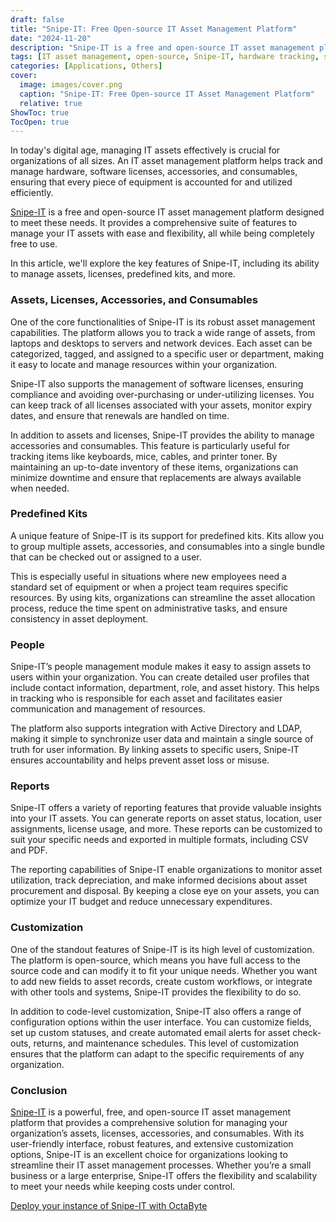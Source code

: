 ```yaml
---
draft: false
title: "Snipe-IT: Free Open-source IT Asset Management Platform"
date: "2024-11-20"
description: "Snipe-IT is a free and open-source IT asset management platform designed to track and manage hardware, software licenses, accessories, and consumables efficiently. It offers features like asset tracking, predefined kits, user assignments, detailed reports, and extensive customization options, making it an ideal solution for organizations of any size."
tags: [IT asset management, open-source, Snipe-IT, hardware tracking, software licenses, asset tracking, predefined kits, customization, reporting, Active Directory integration, LDAP integration, consumables management, free tool, asset allocation.]
categories: [Applications, Others]
cover:
  image: images/cover.png
  caption: "Snipe-IT: Free Open-source IT Asset Management Platform"
  relative: true
ShowToc: true
TocOpen: true
---
```



In today's digital age, managing IT assets effectively is crucial for organizations of all sizes. An IT asset management platform helps track and manage hardware, software licenses, accessories, and consumables, ensuring that every piece of equipment is accounted for and utilized efficiently. 

[Snipe\-IT](https://octabyte.io/applications/others/snipe-it) is a free and open\-source IT asset management platform designed to meet these needs. It provides a comprehensive suite of features to manage your IT assets with ease and flexibility, all while being completely free to use. 

In this article, we'll explore the key features of Snipe\-IT, including its ability to manage assets, licenses, predefined kits, and more.

### **Assets, Licenses, Accessories, and Consumables**

One of the core functionalities of Snipe\-IT is its robust asset management capabilities. The platform allows you to track a wide range of assets, from laptops and desktops to servers and network devices. Each asset can be categorized, tagged, and assigned to a specific user or department, making it easy to locate and manage resources within your organization.

Snipe\-IT also supports the management of software licenses, ensuring compliance and avoiding over\-purchasing or under\-utilizing licenses. You can keep track of all licenses associated with your assets, monitor expiry dates, and ensure that renewals are handled on time.

In addition to assets and licenses, Snipe\-IT provides the ability to manage accessories and consumables. This feature is particularly useful for tracking items like keyboards, mice, cables, and printer toner. By maintaining an up\-to\-date inventory of these items, organizations can minimize downtime and ensure that replacements are always available when needed.

### **Predefined Kits**

A unique feature of Snipe\-IT is its support for predefined kits. Kits allow you to group multiple assets, accessories, and consumables into a single bundle that can be checked out or assigned to a user. 

This is especially useful in situations where new employees need a standard set of equipment or when a project team requires specific resources. By using kits, organizations can streamline the asset allocation process, reduce the time spent on administrative tasks, and ensure consistency in asset deployment.

### **People**

Snipe\-IT’s people management module makes it easy to assign assets to users within your organization. You can create detailed user profiles that include contact information, department, role, and asset history. This helps in tracking who is responsible for each asset and facilitates easier communication and management of resources.

The platform also supports integration with Active Directory and LDAP, making it simple to synchronize user data and maintain a single source of truth for user information. By linking assets to specific users, Snipe\-IT ensures accountability and helps prevent asset loss or misuse.

### **Reports**

Snipe\-IT offers a variety of reporting features that provide valuable insights into your IT assets. You can generate reports on asset status, location, user assignments, license usage, and more. These reports can be customized to suit your specific needs and exported in multiple formats, including CSV and PDF.

The reporting capabilities of Snipe\-IT enable organizations to monitor asset utilization, track depreciation, and make informed decisions about asset procurement and disposal. By keeping a close eye on your assets, you can optimize your IT budget and reduce unnecessary expenditures.

### **Customization**

One of the standout features of Snipe\-IT is its high level of customization. The platform is open\-source, which means you have full access to the source code and can modify it to fit your unique needs. Whether you want to add new fields to asset records, create custom workflows, or integrate with other tools and systems, Snipe\-IT provides the flexibility to do so.

In addition to code\-level customization, Snipe\-IT also offers a range of configuration options within the user interface. You can customize fields, set up custom statuses, and create automated email alerts for asset check\-outs, returns, and maintenance schedules. This level of customization ensures that the platform can adapt to the specific requirements of any organization.

### **Conclusion**

[Snipe\-IT](https://octabyte.io/applications/others/snipe-it) is a powerful, free, and open\-source IT asset management platform that provides a comprehensive solution for managing your organization’s assets, licenses, accessories, and consumables. With its user\-friendly interface, robust features, and extensive customization options, Snipe\-IT is an excellent choice for organizations looking to streamline their IT asset management processes. Whether you’re a small business or a large enterprise, Snipe\-IT offers the flexibility and scalability to meet your needs while keeping costs under control.

[Deploy your instance of Snipe\-IT with OctaByte](https://octabyte.io/applications/others/snipe-it)



